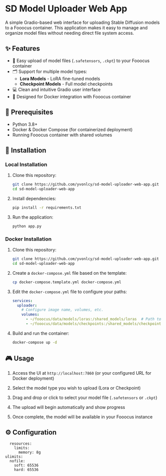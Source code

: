 # SD Model Uploader Web App

A simple Gradio-based web interface for uploading Stable Diffusion models to a Fooocus container. This application makes it easy to manage and organize model files without needing direct file system access.

## ✨ Features

- 🔄 Easy upload of model files (`.safetensors`, `.ckpt`) to your Fooocus container
- 🗂️ Support for multiple model types:
  - **Lora Models** - LoRA fine-tuned models
  - **Checkpoint Models** - Full model checkpoints
- 💻 Clean and intuitive Gradio user interface
- 🐳 Designed for Docker integration with Fooocus container

## 🔧 Prerequisites

- Python 3.8+
- Docker & Docker Compose (for containerized deployment)
- Running Fooocus container with shared volumes

## 🚀 Installation

### Local Installation

1. Clone this repository:
   ```bash
   git clone https://github.com/yvonlcy/sd-model-uploader-web-app.git
   cd sd-model-uploader-web-app
   ```

2. Install dependencies:
   ```bash
   pip install -r requirements.txt
   ```

3. Run the application:
   ```bash
   python app.py
   ```

### Docker Installation

1. Clone this repository:
   ```bash
   git clone https://github.com/yvonlcy/sd-model-uploader-web-app.git
   cd sd-model-uploader-web-app
   ```

2. Create a `docker-compose.yml` file based on the template:
   ```bash
   cp docker-compose.template.yml docker-compose.yml
   ```

3. Edit the `docker-compose.yml` file to configure your paths:
   ```yaml
   services:
     uploader:
       # Configure image name, volumes, etc.
       volumes:
         - ~/fooocus/data/models/loras:/shared_models/loras  # Path to your lora models
         - ~/fooocus/data/models/checkpoints:/shared_models/checkpoints  # Path to checkpoints
   ```

4. Build and run the container:
   ```bash
   docker-compose up -d
   ```

## 🎮 Usage

1. Access the UI at `http://localhost:7860` (or your configured URL for Docker deployment)

2. Select the model type you wish to upload (Lora or Checkpoint)

3. Drag and drop or click to select your model file (`.safetensors` or `.ckpt`)

4. The upload will begin automatically and show progress

5. Once complete, the model will be available in your Fooocus instance

## ⚙️ Configuration
      resources:
        limits:
          memory: 8g
    ulimits:
      nofile:
        soft: 65536
        hard: 65536
```

